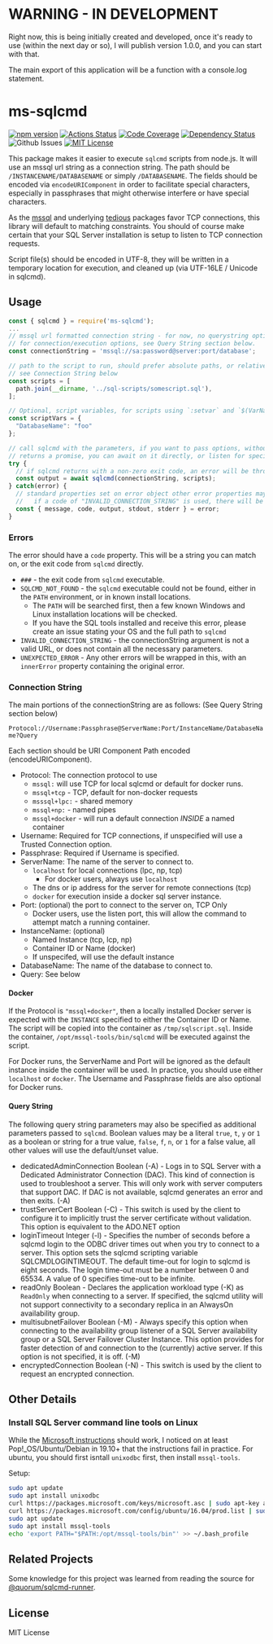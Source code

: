 # WARNING - IN DEVELOPMENT

Right now, this is being initially created and developed, once it's ready to use (within the next day or so), I will publish version 1.0.0, and you can start with that.

The main export of this application will be a function with a console.log statement.

# ms-sqlcmd

[![npm version](https://img.shields.io/github/package-json/v/tracker1/node-ms-sqlcmd)](https://www.npmjs.com/package/ms-sqlcmd)
[![Actions Status](https://github.com/tracker1/node-ms-sqlcmd/workflows/Tests/badge.svg)](https://github.com/tracker1/node-ms-sqlcmd/actions)
[![Code Coverage](https://img.shields.io/coveralls/github/tracker1/node-ms-sqlcmd)](https://github.com/tracker1/node-ms-sqlcmd)
[![Dependency Status](https://img.shields.io/librariesio/release/npm/ms-sqlcmd)](https://libraries.io/npm/ms-sqlcmd)
![Github Issues](https://img.shields.io/github/issues/tracker1/node-ms-sqlcmd?style=plastic) 
[![MIT License](https://img.shields.io/github/license/tracker1/node-ms-sqlcmd)](./LICENSE)

This package makes it easier to execute `sqlcmd` scripts from node.js.  It will use an mssql url string as a connection string. The path should be `/INSTANCENAME/DATABASENAME` or simply `/DATABASENAME`.  The fields should be encoded via `encodeURIComponent` in order to facilitate special characters, especially in passphrases that might otherwise interfere or have special characters.

As the [mssql](https://github.com/tediousjs/node-mssql) and underlying [tedious](https://github.com/tediousjs/tedious) packages favor TCP connections, this library will default to matching constraints.  You should of course make certain that your SQL Server installation is setup to listen to TCP connection requests.

Script file(s) should be encoded in UTF-8, they will be written in a temporary location for execution, and cleaned up (via UTF-16LE / Unicode in sqlcmd).


## Usage

```js
const { sqlcmd } = require('ms-sqlcmd');
...
// mssql url formatted connection string - for now, no querystring options will be parsed
// for connection/execution options, see Query String section below.
const connectionString = 'mssql://sa:password@server:port/database';

// path to the script to run, should prefer absolute paths, or relative to the current working directory.
// see Connection String below
const scripts = [
  path.join(__dirname, '../sql-scripts/somescript.sql'),
];

// Optional, script variables, for scripts using `:setvar` and `$(VarName)`
const scriptVars = {
  "DatabaseName": "foo"
};

// call sqlcmd with the parameters, if you want to pass options, without scriptVars, use null for scriptVars.
// returns a promise, you can await on it directly, or listen for specific events.
try {
  // if sqlcmd returns with a non-zero exit code, an error will be thrown
  const output = await sqlcmd(connectionString, scripts);
} catch(error) {
  // standard properties set on error object other error properties may also be set
  //   if a code of "INVALID_CONNECTION_STRING" is used, there will be an innerError property
  const { message, code, output, stdout, stderr } = error;
}
```

### Errors

The error should have a `code` property.  This will be a string you can match on, or the exit code from `sqlcmd` directly.

* `###` - the exit code from `sqlcmd` executable.
* `SQLCMD_NOT_FOUND` - the `sqlcmd` executable could not be found, either in the `PATH` environment, or in known install locations.
  * The `PATH` will be searched first, then a few known Windows and Linux installation locations will be checked.
  * If you have the SQL tools installed and receive this error, please create an issue stating your OS and the full path to `sqlcmd`
* `INVALID_CONNECTION_STRING` - the connectionString argument is not a valid URL, or does not contain all the necessary parameters.
* `UNEXPECTED_ERROR` - Any other errors will be wrapped in this, with an `innerError` property containing the original error.

### Connection String

The main portions of the connectionString are as follows: (See Query String section below)

`Protocol://Username:Passphrase@ServerName:Port/InstanceName/DatabaseName?Query`

Each section should be URI Component Path encoded (encodeURIComponent).

* Protocol: The connection protocol to use
  * `mssql:` will use TCP for local sqlcmd or default for docker runs.
  * `mssql+tcp` - TCP, default for non-docker requests
  * `msssql+lpc:` - shared memory
  * `mssql+np:` - named pipes
  * `mssql+docker` - will run a default connection *INSIDE* a named container
* Username: Required for TCP connections, if unspecified will use a Trusted Connection option.
* Passphrase: Required if Username is specified.
* ServerName: The name of the server to connect to.
  * `localhost` for local connections (lpc, np, tcp)
    * For docker users, always use `localhost`
  * The dns or ip address for the server for remote connections (tcp)
  * `docker` for execution inside a docker sql server instance.
* Port: (optional) the port to connect to the server on, TCP Only
  * Docker users, use the listen port, this will allow the command to attempt match a running container.
* InstanceName: (optional)
  * Named Instance (tcp, lcp, np)
  * Container ID or Name (docker)
  * If unspecifed, will use the default instance
* DatabaseName: The name of the database to connect to.
* Query: See below

#### Docker

If the Protocol is `"mssql+docker"`, then a locally installed Docker server is expected with the `INSTANCE` specified to either the Container ID or Name. The script will be copied into the container as `/tmp/sqlscript.sql`. Inside the container, `/opt/mssql-tools/bin/sqlcmd` will be executed against the script.

For Docker runs, the ServerName and Port will be ignored as the default instance inside the container will be used.  In practice, you should use either `localhost` or `docker`.  The Username and Passphrase fields are also optional for Docker runs.

#### Query String

The following query string parameters may also be specified as additional parameters passed to `sqlcmd`.
Boolean values may be a literal `true`, `t`, `y` or `1` as a boolean or string for a true value, `false`, `f`, `n`, or `1` for a false value, all other 
values will use the default/unset value.

* dedicatedAdminConnection Boolean (-A) - Logs in to SQL Server with a Dedicated Administrator Connection (DAC). This kind of connection is used to troubleshoot a server. This will only work with server computers that support DAC. If DAC is not available, sqlcmd generates an error and then exits. (-A)
* trustServerCert Boolean (-C) - This switch is used by the client to configure it to implicitly trust the server certificate without validation. This option is equivalent to the ADO.NET option
* loginTimeout Integer (-l) - Specifies the number of seconds before a sqlcmd login to the ODBC driver times out when you try to connect to a server. This option sets the sqlcmd scripting variable SQLCMDLOGINTIMEOUT. The default time-out for login to sqlcmd is eight seconds. The login time-out must be a number between 0 and 65534. A value of 0 specifies time-out to be infinite.
* readOnly Boolean - Declares the application workload type (-K) as `ReadOnly` when connecting to a server. If specified, the sqlcmd utility will not support connectivity to a secondary replica in an AlwaysOn availability group.
* multisubnetFailover Boolean (-M) - Always specify this option when connecting to the availability group listener of a SQL Server availability group or a SQL Server Failover Cluster Instance. This option provides for faster detection of and connection to the (currently) active server. If this option is not specified, it is off. (-M)
* encryptedConnection Boolean (-N) - This switch is used by the client to request an encrypted connection.


## Other Details

### Install SQL Server command line tools on Linux

While the [Microsoft instructions](https://docs.microsoft.com/en-us/sql/linux/sql-server-linux-setup-tools?view=sql-server-ver15) should work,
I noticed on at least Pop!_OS/Ubuntu/Debian in 19.10+ that the instructions fail in practice.  For ubuntu, you should first isntall `unixodbc` first, then install `mssql-tools`.

Setup:
```bash
sudo apt update
sudo apt install unixodbc
curl https://packages.microsoft.com/keys/microsoft.asc | sudo apt-key add -
curl https://packages.microsoft.com/config/ubuntu/16.04/prod.list | sudo tee /etc/apt/sources.list.d/msprod.list
sudo apt update
sudo apt install mssql-tools
echo 'export PATH="$PATH:/opt/mssql-tools/bin"' >> ~/.bash_profile
```

## Related Projects

Some knowledge for this project was learned from reading the source for [@quorum/sqlcmd-runner](https://www.npmjs.com/package/@quorum/sqlcmd-runner).

## License

MIT License
